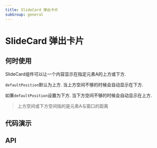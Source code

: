 ```yaml
---
title: SlideCard 弹出卡片
subGroup: general
---
```


# SlideCard 弹出卡片

## 何时使用
SlideCard组件可以让一个内容显示在指定元素A的上方或下方.

 `defaultPosition`默认为上方. 当上方空间不够的时候会自动显示在下方.
 
 如果`defaultPosition`设置为下方. 当下方空间不够的时候会自动显示在上方.

 > 上方空间或下方空间指的是元素A与窗口的距离

## 代码演示

<Demo src="./demos/basic.tsx" />

## API

<TsInfo src="./types.ts" name="MySlideCardProps" />
